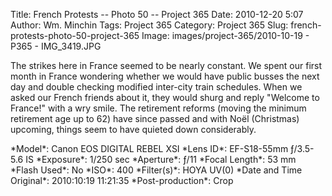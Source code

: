 Title: French Protests -- Photo 50 -- Project 365
Date: 2010-12-20 5:07
Author: Wm. Minchin
Tags: Project 365
Category: Project 365
Slug: french-protests-photo-50-project-365
Image: images/project-365/2010-10-19 - P365 - IMG_3419.JPG

The strikes here in France seemed to be nearly constant. We spent our
first month in France wondering whether we would have public busses the
next day and double checking modified inter-city train schedules. When
we asked our French friends about it, they would shurg and reply
"Welcome to France!" with a wry smile. The retirement reforms (moving
the minimum retirement age up to 62) have since passed and with Noël
(Christmas) upcoming, things seem to have quieted down considerably.

<div markdown=1 class="photo-infobox">
*Model*: Canon EOS DIGITAL REBEL XSI  
*Lens ID*: EF-S18-55mm ƒ/3.5-5.6 IS  
*Exposure*: 1/250 sec  
*Aperture*: ƒ/11  
*Focal Length*: 53 mm  
*Flash Used*: No  
*ISO*: 400  
*Filter(s)*: HOYA UV(0)  
*Date and Time Original*: 2010:10:19 11:21:35  
*Post-production*: Crop
</div>
